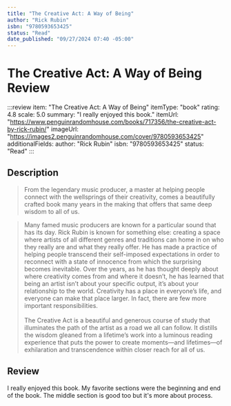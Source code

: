 ```yaml
---
title: "The Creative Act: A Way of Being"
author: "Rick Rubin"
isbn: "9780593653425"
status: "Read"
date_published: "09/27/2024 07:40 -05:00"
---
```


# The Creative Act: A Way of Being Review

:::review
item: "The Creative Act: A Way of Being"
itemType: "book"
rating: 4.8
scale: 5.0
summary: "I really enjoyed this book."
itemUrl: "https://www.penguinrandomhouse.com/books/717356/the-creative-act-by-rick-rubin/"
imageUrl: "https://images2.penguinrandomhouse.com/cover/9780593653425"
additionalFields:
  author: "Rick Rubin"
  isbn: "9780593653425"
  status: "Read"
:::

## Description

> From the legendary music producer, a master at helping people connect with the wellsprings of their creativity, comes a beautifully crafted book many years in the making that offers that same deep wisdom to all of us.

> Many famed music producers are known for a particular sound that has its day. Rick Rubin is known for something else: creating a space where artists of all different genres and traditions can home in on who they really are and what they really offer. He has made a practice of helping people transcend their self-imposed expectations in order to reconnect with a state of innocence from which the surprising becomes inevitable. Over the years, as he has thought deeply about where creativity comes from and where it doesn’t, he has learned that being an artist isn’t about your specific output, it’s about your relationship to the world. Creativity has a place in everyone’s life, and everyone can make that place larger. In fact, there are few more important responsibilities.  
> <br>
> The Creative Act is a beautiful and generous course of study that illuminates the path of the artist as a road we all can follow. It distills the wisdom gleaned from a lifetime’s work into a luminous reading experience that puts the power to create moments—and lifetimes—of exhilaration and transcendence within closer reach for all of us.

## Review

I really enjoyed this book. My favorite sections were the beginning and end of the book. The middle section is good too but it's more about process. 

